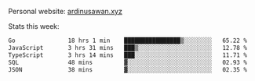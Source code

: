 Personal website: [ardinusawan.xyz](https://ardinusawan.xyz)

Stats this week:
<!--START_SECTION:waka-->

```txt
Go               18 hrs 1 min    ████████████████▒░░░░░░░░   65.22 %
JavaScript       3 hrs 31 mins   ███▒░░░░░░░░░░░░░░░░░░░░░   12.78 %
TypeScript       3 hrs 14 mins   ███░░░░░░░░░░░░░░░░░░░░░░   11.71 %
SQL              48 mins         ▓░░░░░░░░░░░░░░░░░░░░░░░░   02.93 %
JSON             38 mins         ▓░░░░░░░░░░░░░░░░░░░░░░░░   02.35 %
```

<!--END_SECTION:waka-->
